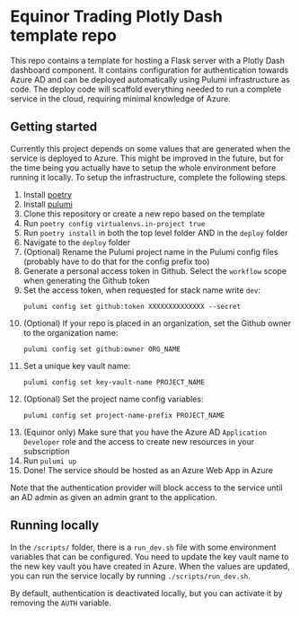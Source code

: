 # Equinor Trading Plotly Dash template repo

This repo contains a template for hosting a Flask server with a Plotly Dash dashboard component.
It contains configuration for authentication towards Azure AD and can be deployed automatically using Pulumi infrastructure as code.
The deploy code will scaffold everything needed to run a complete service in the cloud, requiring minimal knowledge of Azure.

## Getting started
Currently this project depends on some values that are generated when the service is deployed to Azure.
This might be improved in the future, but for the time being you actually have to setup the whole environment before running it locally.
To setup the infrastructure, complete the following steps.

1. Install [poetry](https://python-poetry.org/docs/)
1. Install [pulumi](https://www.pulumi.com/docs/get-started/install/)
1. Clone this repository or create a new repo based on the template
1. Run `poetry config virtualenvs.in-project true`
1. Run `poetry install` in both the top level folder AND in the `deploy` folder
2. Navigate to the `deploy` folder
4. (Optional) Rename the Pulumi project name in the Pulumi config files (probably have to do that for the config prefix too)
4. Generate a personal access token in Github. Select the `workflow` scope when generating the Github token
5. Set the access token, when requested for stack name write `dev`: 
    ```
    pulumi config set github:token XXXXXXXXXXXXXX --secret
    ```
5. (Optional) If your repo is placed in an organization, set the Github owner to the organization name:
    ```
    pulumi config set github:owner ORG_NAME
    ```
7.  Set a unique key vault name:
    ```
    pulumi config set key-vault-name PROJECT_NAME
    ```
4. (Optional) Set the project name config variables:
    ```
    pulumi config set project-name-prefix PROJECT_NAME
    ```
5. (Equinor only) Make sure that you have the Azure AD `Application Developer` role and the access to create new resources in your subscription
5. Run `pulumi up`
6. Done! The service should be hosted as an Azure Web App in Azure

Note that the authentication provider will block access to the service until an AD admin as given an admin grant to the application.

## Running locally

In the `/scripts/` folder, there is a `run_dev.sh` file with some environment variables that can be configured.
You need to update the key vault name to the new key vault you have created in Azure.
When the values are updated, you can run the service locally by running `./scripts/run_dev.sh`.

By default, authentication is deactivated locally, but you can activate it by removing the `AUTH` variable.
